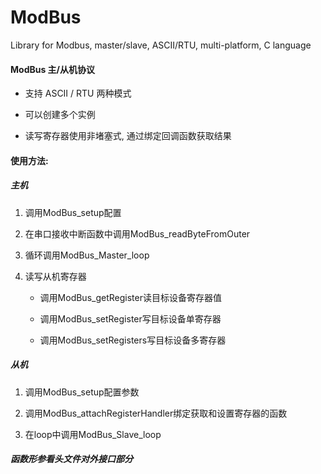 # ModBus
Library for Modbus, master/slave, ASCII/RTU, multi-platform, C language


#### ModBus 主/从机协议

   - 支持 ASCII / RTU 两种模式

   - 可以创建多个实例

   - 读写寄存器使用非堵塞式, 通过绑定回调函数获取结果

#### 使用方法:

##### 主机

   1. 调用ModBus_setup配置

   2. 在串口接收中断函数中调用ModBus_readByteFromOuter

   3. 循环调用ModBus_Master_loop

   4. 读写从机寄存器

      - 调用ModBus_getRegister读目标设备寄存器值

      - 调用ModBus_setRegister写目标设备单寄存器

      - 调用ModBus_setRegisters写目标设备多寄存器

##### 从机

   1. 调用ModBus_setup配置参数

   2. 调用ModBus_attachRegisterHandler绑定获取和设置寄存器的函数

   3. 在loop中调用ModBus_Slave_loop

##### 函数形参看头文件对外接口部分
